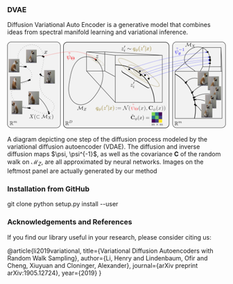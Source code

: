 ### DVAE
Diffusion Variational Auto Encoder is a generative model that combines ideas from spectral manifold learning and variational inference.

![GitHub Logo](diagram.png)

A diagram depicting one step of the diffusion process modeled by the variational diffusion autoencoder (VDAE). The diffusion and inverse diffusion maps \$\psi, \psi^{-1}\$, as well as the covariance $\mathbf{C}$ of the random walk on $\mathcal{M}_Z$, are all approximated by neural networks. Images on the leftmost panel are actually generated by our method
### Installation from GitHub
git clone 
python setup.py install --user

### Acknowledgements and References
If you find our library useful in your research, please consider citing us:

@article{li2019variational,
  title={Variational Diffusion Autoencoders with Random Walk Sampling},
  author={Li, Henry and Lindenbaum, Ofir and Cheng, Xiuyuan and Cloninger, Alexander},
  journal={arXiv preprint arXiv:1905.12724},
  year={2019}
}

